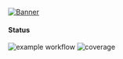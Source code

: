 [![Banner](../assets/banner.png)](https://www.glass-h2020.eu/)

#### Status
![example workflow](https://github.com/herebedragonsstudios/ts-logging/actions/workflows/main.yml/badge.svg)
![coverage](https://gitlab.com/glass-project1/wallet/logging/badges/main/coverage.svg?job=coverage)

